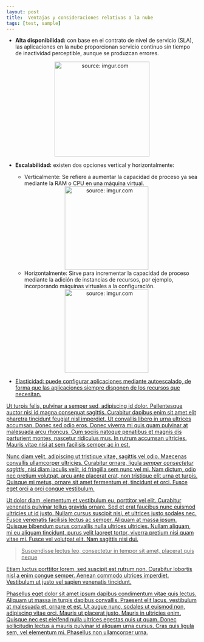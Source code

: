```yaml
---
layout: post
title:  Ventajas y consideraciones relativas a la nube
tags: [test, sample]
---
```

- **Alta disponibilidad:** con base en el contrato de nivel de servicio (SLA), las aplicaciones en la nube proporcionan servicio continuo sin tiempo de inactividad perceptible, aunque se produzcan errores.
<div align="center"><href="https://imgur.com/Ix1AuDs"><img src="https://i.imgur.com/Ix1AuDs.png" title="source: imgur.com" width="250" height="250"/></div>

- **Escalabilidad:** existen dos opciones vertical y horizontalmente:
   - Verticalmente: Se refiere a aumentar la capacidad de proceso ya sea mediante la RAM o CPU en una máquina virtual.
  
  <div align="center"><href="https://imgur.com/9LTYpZH"><img src="https://i.imgur.com/9LTYpZH.png" title="source: imgur.com"  width="220" height="220"/></div>
  
     - Horizontalmente: Sirve para incrementar la capacidad de proceso mediante la adición de instancias de recursos, por ejemplo, incorporando máquinas virtuales a la configuración.
    
    <div align="center"><a href="https://imgur.com/8eGYX5g"><img src="https://i.imgur.com/8eGYX5g.png" title="source: imgur.com"  width="220" height="220"/></div>
   
    
- Elasticidad: puede configurar aplicaciones mediante autoescalado, de forma que las aplicaciones siempre disponen de los recursos que necesitan.


Ut turpis felis, pulvinar a semper sed, adipiscing id dolor. Pellentesque auctor nisi id magna consequat sagittis. Curabitur dapibus enim sit amet elit pharetra tincidunt feugiat nisl imperdiet. Ut convallis libero in urna ultrices accumsan. Donec sed odio eros. Donec viverra mi quis quam pulvinar at malesuada arcu rhoncus. Cum sociis natoque penatibus et magnis dis parturient montes, nascetur ridiculus mus. In rutrum accumsan ultricies. Mauris vitae nisi at sem facilisis semper ac in est.

Nunc diam velit, adipiscing ut tristique vitae, sagittis vel odio. Maecenas convallis ullamcorper ultricies. Curabitur ornare, ligula *semper consectetur sagittis*, nisi diam iaculis velit, id fringilla sem nunc vel mi. Nam dictum, odio nec pretium volutpat, arcu ante placerat erat, non tristique elit urna et turpis. Quisque mi metus, ornare sit amet fermentum et, tincidunt et orci. Fusce eget orci a orci congue vestibulum.

Ut dolor diam, elementum et vestibulum eu, porttitor vel elit. Curabitur venenatis pulvinar tellus gravida ornare. Sed et erat faucibus nunc euismod ultricies ut id justo. Nullam cursus suscipit nisi, et ultrices justo sodales nec. Fusce venenatis facilisis lectus ac semper. Aliquam at massa ipsum. Quisque bibendum purus convallis nulla ultrices ultricies. Nullam aliquam, mi eu aliquam tincidunt, purus velit laoreet tortor, viverra pretium nisi quam vitae mi. Fusce vel volutpat elit. Nam sagittis nisi dui.

> Suspendisse lectus leo, consectetur in tempor sit amet, placerat quis neque

Etiam luctus porttitor lorem, sed suscipit est rutrum non. Curabitur lobortis nisl a enim congue semper. Aenean commodo ultrices imperdiet. Vestibulum ut justo vel sapien venenatis tincidunt.

Phasellus eget dolor sit amet ipsum dapibus condimentum vitae quis lectus. Aliquam ut massa in turpis dapibus convallis. Praesent elit lacus, vestibulum at malesuada et, ornare et est. Ut augue nunc, sodales ut euismod non, adipiscing vitae orci. Mauris ut placerat justo. Mauris in ultricies enim. Quisque nec est eleifend nulla ultrices egestas quis ut quam. Donec sollicitudin lectus a mauris pulvinar id aliquam urna cursus. Cras quis ligula sem, vel elementum mi. Phasellus non ullamcorper urna.
